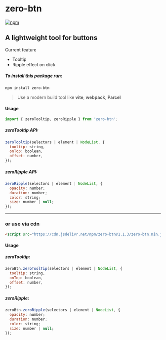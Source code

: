 # zero-btn

[![npm](https://img.shields.io/npm/v/zero-btn)](https://www.npmjs.com/package/zero-btn)

## A lightweight tool for buttons

Current feature

- Tooltip
- Ripple effect on click

##### To install this package run:

```bash
npm install zero-btn
```

> Use a modern build tool like **vite**, **webpack**, **Parcel**

#### Usage

```javascript
import { zeroTooltip, zeroRipple } from 'zero-btn';
```

##### zeroTooltip API:

```javascript
zeroTooltip(selectors | element | NodeList, {
  tooltip: string,
  onTop: boolean,
  offset: number,
});
```

##### zeroRipple API:

```javascript
zeroRipple(selectors | element | NodeList, {
  opacity: number;
  duration: number;
  color: string;
  size: number | null;
});
```

---

### or use via cdn

```html
<script src="https://cdn.jsdelivr.net/npm/zero-btn@1.1.3/zero-btn.min.js"></script>
```

#### Usage

##### zeroTooltip:

```javascript
zeroBtn.zeroToolTip(selectors | element | NodeList, {
  tooltip: string,
  onTop: boolean,
  offset: number,
});
```

##### zeroRipple:

```javascript
zeroBtn.zeroRipple(selectors | element | NodeList, {
  opacity: number;
  duration: number;
  color: string;
  size: number | null;
});
```
